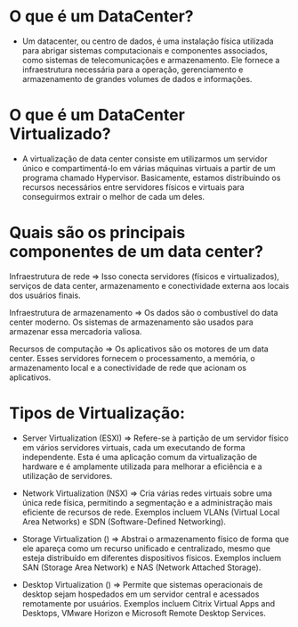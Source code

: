 # O que é um DataCenter?

- Um datacenter, ou centro de dados, é uma instalação física utilizada para abrigar sistemas computacionais e componentes associados, como sistemas de telecomunicações e armazenamento. Ele fornece a infraestrutura necessária para a operação, gerenciamento e armazenamento de grandes volumes de dados e informações.

# O que é um DataCenter Virtualizado?

- A virtualização de data center consiste em utilizarmos um servidor único e compartimentá-lo em várias máquinas virtuais
a partir de um programa chamado Hypervisor. Basicamente, estamos distribuindo os recursos necessários entre servidores
físicos e virtuais para conseguirmos extrair o melhor de cada um deles.

# Quais são os principais componentes de um data center?

Infraestrutura de rede => Isso conecta servidores (físicos e virtualizados), serviços de data center,
armazenamento e conectividade externa aos locais dos usuários finais.

Infraestrutura de armazenamento => Os dados são o combustível do data center moderno. Os sistemas de
armazenamento são usados para armazenar essa mercadoria valiosa.

Recursos de computação => Os aplicativos são os motores de um data center. Esses servidores fornecem o 
processamento, a memória, o armazenamento local e a conectividade de rede que acionam os aplicativos.

# Tipos de Virtualização:

- Server Virtualization (ESXI) => Refere-se à partição de um servidor físico em vários servidores virtuais,
cada um executando de forma independente. Esta é uma aplicação comum da virtualização de hardware e é
amplamente utilizada para melhorar a eficiência e a utilização de servidores.

- Network Virtualization (NSX) => Cria várias redes virtuais sobre uma única rede física, permitindo a
segmentação e a administração mais eficiente de recursos de rede. Exemplos incluem VLANs (Virtual Local
Area Networks) e SDN (Software-Defined Networking).

- Storage Virtualization () => Abstrai o armazenamento físico de forma que ele apareça como um recurso
unificado e centralizado, mesmo que esteja distribuído em diferentes dispositivos físicos. Exemplos
incluem SAN (Storage Area Network) e NAS (Network Attached Storage).

- Desktop Virtualization () => Permite que sistemas operacionais de desktop sejam hospedados em um servidor
central e acessados remotamente por usuários. Exemplos incluem Citrix Virtual Apps and Desktops, VMware Horizon
e Microsoft Remote Desktop Services.
